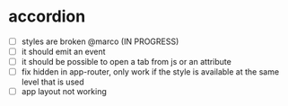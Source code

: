 # accordion

- [ ] styles are broken @marco (IN PROGRESS)
- [ ] it should emit an event
- [ ] it should be possible to open a tab from js or an attribute
- [ ] fix hidden in app-router, only work if the style is available at the same level that <app-routed> is used
- [ ] app layout not working
